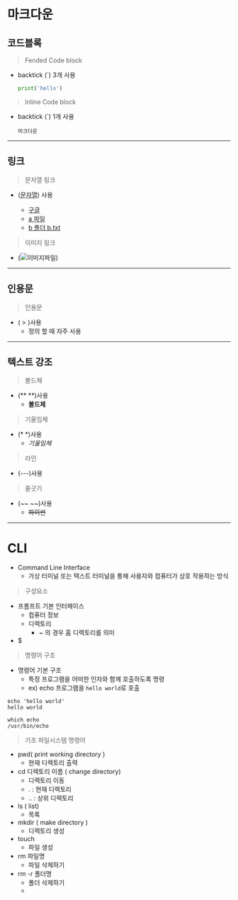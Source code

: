 # 마크다운

## 코드블록 

> Fended Code block
- backtick (`) 3개 사용

  ```python
  print('hello')
  ```

> Inline Code block
- backtick (`) 1개 사용
  
  `마크다운`

---

## 링크

> 문자열 링크

- ([문자열](url)) 사용

  * [구글](https://google.com)
  * [a 파일](a.md)
  * [b  폴더 b.txt](b/b)

> 이미지 링크
- (![이미지파일](1.png))

---

## 인용문
> 인용문

- ( > )사용
  - 정의 할 때 자주 사용

---

## 텍스트 강조
> 볼드체

- (** **)사용
  - **볼드체**

> 기울임체

- (* *)사용
  - *기울임체*

> 라인
- (---)사용

> 줄긋기
- (~~ ~~)사용
  - ~~파이썬~~

---

# CLI

 * Command Line Interface
   - 가상 터미널 또는 텍스트 터미널을 통해 사용자와 컴퓨터가 상호 작용하는 방식
  
> 구성요소
  - 프롬프트 기본 인터페이스
    - 컴퓨터 정보
    - 디렉토리
      -  ~ 의 경우 홈 디렉토리를 의미
   -  $

> 명령어 구조
  - 명령어 기본 구조
    - 특정 프로그램을 어떠한 인자와 함께 호출하도록 명령
    - ex) echo 프로그램을 `hello world`로 호출
  ```
  echo 'hello world'
  hello world
  ```
  ```
  which echo
  /usr/bin/echo
  ```

> 기초 파일시스템 명령어
  - pwd( print working directory )
    - 현재 디렉토리 출력
  - cd 디렉토리 이름 ( change directory)
    - 디렉토리 이동
    - . : 현재 디렉토리
    - .. : 상위 디렉토리
  - ls ( list) 
    - 목록
  - mkdir ( make directory )
    - 디렉토리 생성
  - touch 
    - 파일 생성
  - rm 파일명
    - 파일 삭제하기
  - rm -r 폴더명 
    - 폴더 삭제하기
    -  